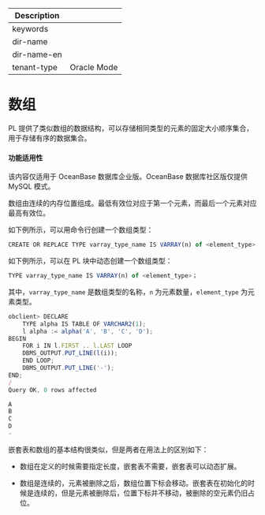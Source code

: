 | Description   |                 |
|---------------|-----------------|
| keywords      |                 |
| dir-name      |                 |
| dir-name-en   |                 |
| tenant-type   | Oracle Mode     |

# 数组 

PL 提供了类似数组的数据结构，可以存储相同类型的元素的固定大小顺序集合，用于存储有序的数据集合。

  <main id="notice" >
    <h4>功能适用性</h4>
    <p>该内容仅适用于 OceanBase 数据库企业版。OceanBase 数据库社区版仅提供 MySQL 模式。</p>
  </main>

数组由连续的内存位置组成。最低有效位对应于第一个元素，而最后一个元素对应最高有效位。

如下例所示，可以用命令行创建一个数组类型：

```javascript
CREATE OR REPLACE TYPE varray_type_name IS VARRAY(n) of <element_type>;
```



如下例所示，可以在 PL 块中动态创建一个数组类型：

```javascript
TYPE varray_type_name IS VARRAY(n) of <element_type>；
```



其中，`varray_type_name` 是数组类型的名称，`n` 为元素数量，`element_type` 为元素类型。 

```javascript
obclient> DECLARE
    TYPE alpha IS TABLE OF VARCHAR2(1);
    l alpha := alpha('A', 'B', 'C', 'D');
BEGIN
    FOR i IN l.FIRST .. l.LAST LOOP
    DBMS_OUTPUT.PUT_LINE(l(i));
    END LOOP;
    DBMS_OUTPUT.PUT_LINE('-');
END;
/
Query OK, 0 rows affected 

A
B
C
D
-
```



嵌套表和数组的基本结构很类似，但是两者在用法上的区别如下：

* 数组在定义的时候需要指定长度，嵌套表不需要，嵌套表可以动态扩展。

  

* 数组是连续的，元素被删除之后，数组位置下标会移动。嵌套表在初始化的时候是连续的，但是元素被删除后，位置下标并不移动，被删除的空元素仍旧占位。

  





